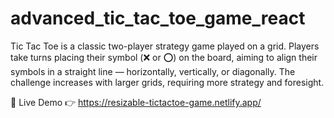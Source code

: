 # advanced_tic_tac_toe_game_react

Tic Tac Toe is a classic two-player strategy game played on a grid. Players take turns placing their symbol (❌ or ⭕) on the board, aiming to align their symbols in a straight line — horizontally, vertically, or diagonally. The challenge increases with larger grids, requiring more strategy and foresight.

🚀 Live Demo 👉 https://resizable-tictactoe-game.netlify.app/
